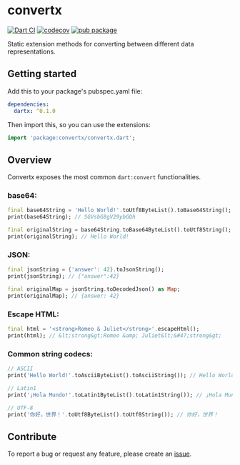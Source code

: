 # convertx

[![Dart CI](https://github.com/parsodyl/json_string/workflows/Dart%20CI/badge.svg)](https://github.com/parsodyl/json_string/actions) [![codecov](https://codecov.io/gh/parsodyl/convertx/branch/master/graph/badge.svg)](https://codecov.io/gh/parsodyl/convertx) [![pub package](https://img.shields.io/pub/v/convertx.svg)](https://pub.dartlang.org/packages/convertx) 

Static extension methods for converting between different data representations.

## Getting started

Add this to your package's pubspec.yaml file:

```yaml
dependencies:
  dartx: ^0.1.0
```
Then import this, so you can use the extensions:

```dart
import 'package:convertx/convertx.dart';
```
## Overview

Convertx exposes the most common `dart:convert` functionalities.

### base64:

```dart
final base64String = 'Hello World!'.toUtf8ByteList().toBase64String();
print(base64String); // SGVsbG8gV29ybGQh

final originalString = base64String.toBase64ByteList().toUtf8String();
print(originalString); // Hello World!
```

### JSON:

```dart
final jsonString = {'answer': 42}.toJsonString();
print(jsonString); // {"answer":42}

final originalMap = jsonString.toDecodedJson() as Map;
print(originalMap); // {answer: 42}
```

### Escape HTML:

```dart
final html = '<strong>Romeo & Juliet</strong>'.escapeHtml();
print(html); // &lt;strong&gt;Romeo &amp; Juliet&lt;&#47;strong&gt;
```

### Common string codecs:

```dart
// ASCII
print('Hello World!'.toAsciiByteList().toAsciiString()); // Hello World!

// Latin1
print('¡Hola Mundo!'.toLatin1ByteList().toLatin1String()); // ¡Hola Mundo!

// UTF-8
print('你好，世界！'.toUtf8ByteList().toUtf8String()); // 你好，世界！
```
## Contribute

To report a bug or request any feature, please create an [issue](https://github.com/parsodyl/convertx/issues). 